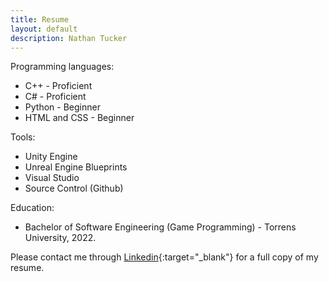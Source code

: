 ```yaml
---
title: Resume
layout: default
description: Nathan Tucker
---
```


Programming languages:  
* C++ - Proficient
* C# - Proficient
* Python - Beginner
* HTML and CSS - Beginner

Tools:
* Unity Engine
* Unreal Engine Blueprints
* Visual Studio
* Source Control (Github)

Education:
* Bachelor of Software Engineering (Game Programming) - Torrens University, 2022.

Please contact me through [Linkedin](https://www.linkedin.com/in/nathan-tucker-3613a4227/){:target="_blank"} for a full copy of my resume.  
